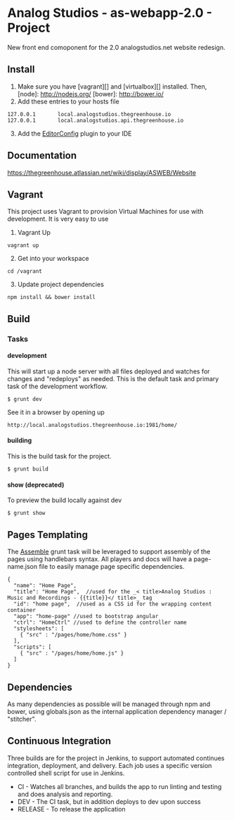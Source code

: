 # Analog Studios - as-webapp-2.0 - Project

New front end comoponent for the 2.0 analogstudios.net website redesign.

## Install

1. Make sure you have [vagrant][] and [virtualbox][] installed. Then,
[node]: http://nodejs.org/
[bower]: http://bower.io/
2. Add these entries to your hosts file
```
127.0.0.1       local.analogstudios.thegreenhouse.io
127.0.0.1       local.analogstudios.api.thegreenhouse.io
```
3. Add the [EditorConfig][] plugin to your IDE

[EditorConfig]: http://editorconfig.org/


## Documentation
https://thegreenhouse.atlassian.net/wiki/display/ASWEB/Website

## Vagrant
This project uses Vagrant to provision Virtual Machines for use with development.  It is very easy to use

1. Vagrant Up
```
vagrant up
```
2. Get into your workspace
```
cd /vagrant
```
3. Update project dependencies
```
npm install && bower install
```

## Build

### Tasks
#### development
This will start up a node server with all files deployed and watches for changes and "redeploys" as needed.  This is the
default task and primary task of the development workflow.

```
$ grunt dev
```

See it in a browser by opening up

```
http://local.analogstudios.thegreenhouse.io:1981/home/
```

#### building
This is the build task for the project.

```
$ grunt build
```

#### show (deprecated)
To preview the build locally against dev

```
$ grunt show
```

## Pages Templating
The [Assemble][] grunt task will be leveraged to support assembly of the pages using handlebars syntax.  All players
and docs will have a page-name.json file to easily manage page specific dependencies.

```
{
  "name": "Home Page",
  "title": "Home Page",  //used for the _< title>Analog Studios : Music and Recordings - {{title}}</ title>_ tag
  "id": "home page",  //used as a CSS id for the wrapping content container
  "app": "home-page" //used to bootstrap angular
  "ctrl": "HomeCtrl" //used to define the controller name
  "stylesheets": [
    { "src" : "/pages/home/home.css" }
  ],
  "scripts": [
    { "src" : "/pages/home/home.js" }
  ]
}
```

[Assemble]: http://assemble.io/

## Dependencies
As many dependencies as possible will be managed through npm and bower, using globals.json as the internal application
dependency manager / "stitcher".

## Continuous Integration
Three builds are for the project in Jenkins, to support automated continues integration, deployment, and delivery.
Each job uses a specific version controlled shell script for use in Jenkins.

* CI - Watches all branches, and builds the app to run linting and testing and does analysis and reporting.
* DEV - The CI task, but in addition deploys to dev upon success
* RELEASE - To release the application
